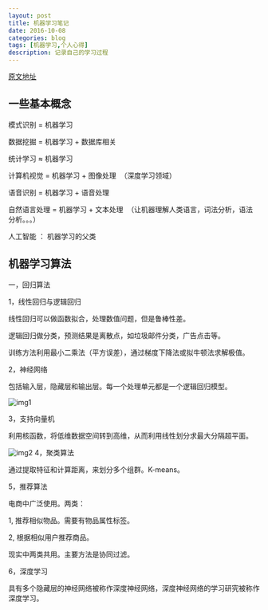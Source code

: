 ```yaml
---
layout: post
title: 机器学习笔记
date: 2016-10-08
categories: blog
tags: [机器学习,个人心得]
description: 记录自己的学习过程
---
```

[原文地址](http://www.36dsj.com/archives/20382)

## 一些基本概念

模式识别 = 机器学习

数据挖掘 = 机器学习 + 数据库相关

统计学习 ≈ 机器学习

计算机视觉 = 机器学习 + 图像处理  （深度学习领域）

语音识别 = 机器学习 + 语音处理

自然语言处理 = 机器学习 + 文本处理  （让机器理解人类语言，词法分析，语法分析。。。）

人工智能 ： 机器学习的父类

## 机器学习算法

一，回归算法

1，线性回归与逻辑回归

线性回归可以做函数拟合，处理数值问题，但是鲁棒性差。

逻辑回归做分类，预测结果是离散点，如垃圾邮件分类，广告点击等。

训练方法利用最小二乘法（平方误差），通过梯度下降法或拟牛顿法求解极值。

2，神经网络

包括输入层，隐藏层和输出层。每一个处理单元都是一个逻辑回归模型。

![img1]("http://images.cnitblog.com/blog/673793/201412/221224194835024.png")

3，支持向量机

利用核函数，将低维数据空间转到高维，从而利用线性划分求最大分隔超平面。

![img2]("http://images.cnitblog.com/blog/673793/201412/100907449932793.gif")
4，聚类算法

通过提取特征和计算距离，来划分多个组群。K-means。

5，推荐算法

电商中广泛使用。两类：

1, 推荐相似物品。需要有物品属性标签。

2, 根据相似用户推荐商品。

现实中两类共用。主要方法是协同过滤。

6，深度学习

具有多个隐藏层的神经网络被称作深度神经网络，深度神经网络的学习研究被称作深度学习。




